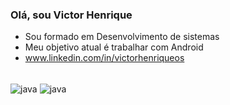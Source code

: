 ### Olá, sou Victor Henrique
- Sou formado em Desenvolvimento de sistemas
- Meu objetivo atual é trabalhar com Android
- www.linkedin.com/in/victorhenriqueos

<div style="display: inline-block"><br/>
  <img align="center" alt="java" src="https://img.shields.io/badge/Java-ED8B00?style=for-the-badge&logo=java&logoColor=white"/>
  <img align="center" alt="java" src="https://img.shields.io/badge/Kotlin-0095D5?&style=for-the-badge&logo=kotlin&logoColor=white"/>
</div>


